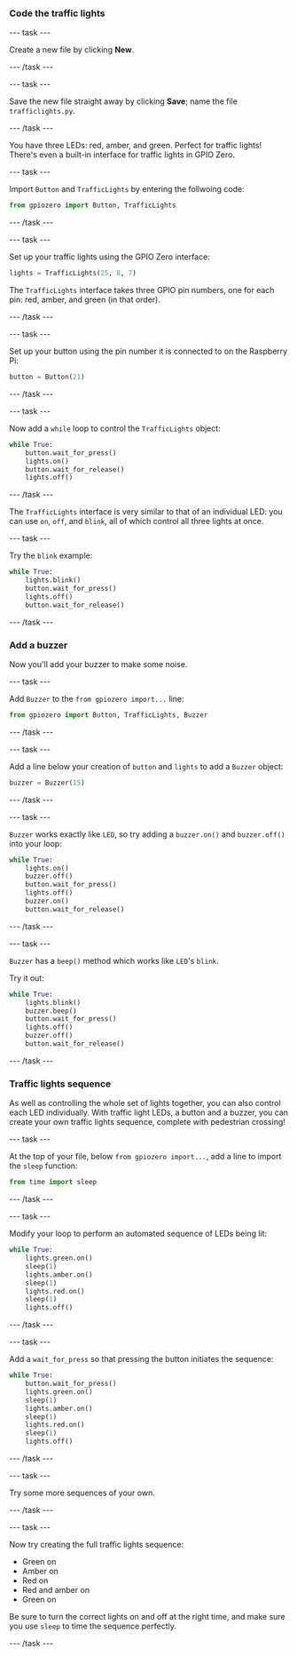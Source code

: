 ### Code the traffic lights

--- task ---

Create a new file by clicking **New**. 

--- /task ---

--- task ---

Save the new file straight away by clicking **Save**; name the file `trafficlights.py`.

--- /task ---

You have three LEDs: red, amber, and green. Perfect for traffic lights! There's even a built-in interface for traffic lights in GPIO Zero.

--- task ---

Import `Button` and `TrafficLights` by entering the follwoing code:

```python
from gpiozero import Button, TrafficLights
```

--- /task ---

--- task ---

Set up your traffic lights using the GPIO Zero interface:

```python
lights = TrafficLights(25, 8, 7)
```

The `TrafficLights` interface takes three GPIO pin numbers, one for each pin: red, amber, and green (in that order).

--- /task ---

--- task ---

Set up your button using the pin number it is connected to on the Raspberry Pi:

```python
button = Button(21)
```

--- /task ---

--- task ---

Now add a `while` loop to control the `TrafficLights` object:

```python
while True:
    button.wait_for_press()
    lights.on()
    button.wait_for_release()
    lights.off()
```

--- /task ---

The `TrafficLights` interface is very similar to that of an individual LED: you can use `on`, `off`, and `blink`, all of which control all three lights at once.

--- task ---

Try the `blink` example:

```python
while True:
    lights.blink()
    button.wait_for_press()
    lights.off()
    button.wait_for_release()
```

--- /task ---



### Add a buzzer

Now you'll add your buzzer to make some noise.

--- task ---

Add `Buzzer` to the `from gpiozero import...` line:

```python
from gpiozero import Button, TrafficLights, Buzzer
```

--- /task ---

--- task ---

Add a line below your creation of `button` and `lights` to add a `Buzzer` object:

```python
buzzer = Buzzer(15)
```

--- /task ---

--- task ---

`Buzzer` works exactly like `LED`, so try adding a `buzzer.on()` and `buzzer.off()` into your loop:

```python
while True:
    lights.on()
    buzzer.off()
    button.wait_for_press()
    lights.off()
    buzzer.on()
    button.wait_for_release()
```

--- /task ---

--- task ---

`Buzzer` has a `beep()` method which works like `LED`'s `blink`. 

Try it out:

```python
while True:
    lights.blink()
    buzzer.beep()
    button.wait_for_press()
    lights.off()
    buzzer.off()
    button.wait_for_release()
```

--- /task ---


### Traffic lights sequence

As well as controlling the whole set of lights together, you can also control each LED individually. With traffic light LEDs, a button and a buzzer, you can create your own traffic lights sequence, complete with pedestrian crossing!

--- task ---

At the top of your file, below `from gpiozero import...`, add a line to import the `sleep` function:

```python
from time import sleep
```

--- /task ---


--- task ---

Modify your loop to perform an automated sequence of LEDs being lit:

```python
while True:
    lights.green.on()
    sleep(1)
    lights.amber.on()
    sleep(1)
    lights.red.on()
    sleep(1)
    lights.off()
```

--- /task ---

--- task ---

Add a `wait_for_press` so that pressing the button initiates the sequence:

```python
while True:
    button.wait_for_press()
    lights.green.on()
    sleep(1)
    lights.amber.on()
    sleep(1)
    lights.red.on()
    sleep(1)
    lights.off()
```

--- /task ---

--- task ---

Try some more sequences of your own.

--- /task ---

--- task ---

Now try creating the full traffic lights sequence:

- Green on
- Amber on
- Red on
- Red and amber on
- Green on

Be sure to turn the correct lights on and off at the right time, and make sure you use `sleep` to time the sequence perfectly.

--- /task ---

